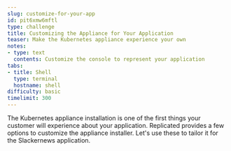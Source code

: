 ```yaml
---
slug: customize-for-your-app
id: pit6xmw6mftl
type: challenge
title: Customizing the Appliance for Your Application
teaser: Make the Kubernetes appliance experience your own
notes:
- type: text
  contents: Customize the console to represent your application
tabs:
- title: Shell
  type: terminal
  hostname: shell
difficulty: basic
timelimit: 300
---
```


The Kubernetes appliance installation is one of the first things
your customer will experience about your application. Replicated
provides a few options to customize the appliance installer. Let's
use these to tailor it for the Slackernews application.
